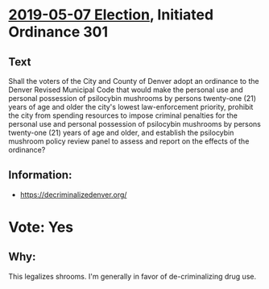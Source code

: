 # [2019-05-07 Election](../../README.md), Initiated Ordinance 301

## Text

Shall the voters of the City and County of Denver adopt an ordinance to the Denver Revised Municipal Code that would make the personal use and personal possession of psilocybin mushrooms by persons twenty-one (21) years of age and older the city's lowest law-enforcement priority, prohibit the city from spending resources to impose criminal penalties for the personal use and personal possession of psilocybin mushrooms by persons twenty-one (21) years of age and older, and establish the psilocybin mushroom policy review panel to assess and report on the effects of the ordinance?

## Information:

* https://decriminalizedenver.org/

# Vote: Yes

## Why:

This legalizes shrooms. I'm generally in favor of de-criminalizing drug use.
